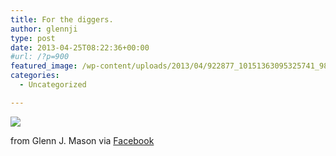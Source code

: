 ```yaml
---
title: For the diggers.
author: glennji
type: post
date: 2013-04-25T08:22:36+00:00
#url: /?p=900
featured_image: /wp-content/uploads/2013/04/922877_10151363095325741_981761763_n.jpg
categories:
  - Uncategorized

---
```

<div>
  <img src='/wp-content/uploads/2013/04/922877_10151363095325741_981761763_n.jpg' style='max-width:600px;' /></p> 
  
  <div>
    from Glenn J. Mason via <a href="http://www.facebook.com/photo.php?fbid=10151363095325741&#038;set=a.10151044406245741.427407.551785740&#038;type=1">Facebook</a>
  </div>
</div>
